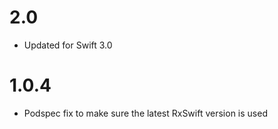 # 2.0
- Updated for Swift 3.0

# 1.0.4

- Podspec fix to make sure the latest RxSwift version is used
